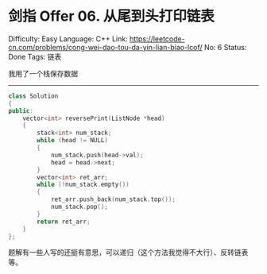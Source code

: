 # 剑指 Offer 06. 从尾到头打印链表

Difficulty: Easy
Language: C++
Link: https://leetcode-cn.com/problems/cong-wei-dao-tou-da-yin-lian-biao-lcof/
No: 6
Status: Done
Tags: 链表

我用了一个栈保存数据

-----
```cpp
class Solution
{
public:
    vector<int> reversePrint(ListNode *head)
    {
        stack<int> num_stack;
        while (head != NULL)
        {
            num_stack.push(head->val);
            head = head->next;
        }
        vector<int> ret_arr;
        while (!num_stack.empty())
        {
            ret_arr.push_back(num_stack.top());
            num_stack.pop();
        }
        return ret_arr;
    }
};
```

题解有一些人写的还挺有意思，可以递归（这个方法我觉得不大行）、反转链表等。